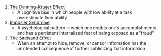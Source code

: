 1. [The Dunning-Kruger Effect](https://en.wikipedia.org/wiki/Dunning%E2%80%93Kruger_effect)
   * A cognitive bias in which people with low ability at a task overestimate their ability  
2. [Imposter Syndrome](https://en.wikipedia.org/wiki/Impostor_syndrome)
   * A psychological pattern in which one doubts one's accomplishments and has a persistent internalized fear of being exposed as a "fraud"
3. [The Streisand Effect](https://en.wikipedia.org/wiki/Streisand_effect)
   * When an attempt to hide, remove, or censor information has the unintended consequence of further publicizing that information
